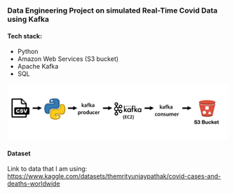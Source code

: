 ### Data Engineering Project on simulated Real-Time Covid Data using Kafka

#### Tech stack: 
* Python 
* Amazon Web Services (S3 bucket)
* Apache Kafka
* SQL

![image](https://github.com/susannade/PythonKafkaDataEngineeringProject/blob/master/image.png)


#### Dataset 
Link to data that I am using: https://www.kaggle.com/datasets/themrityunjaypathak/covid-cases-and-deaths-worldwide
